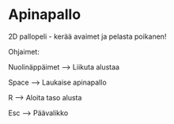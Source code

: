 # Apinapallo
2D pallopeli - kerää avaimet ja pelasta poikanen!

Ohjaimet:

Nuolinäppäimet  --> Liikuta alustaa

Space --> Laukaise apinapallo

R     --> Aloita taso alusta

Esc   --> Päävalikko
